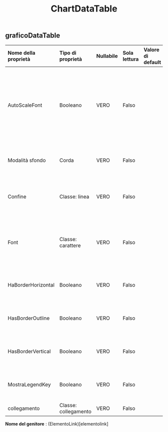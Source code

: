 ﻿---
title: ChartDataTable
second_title: Aspose.Cells Cloud Documen
type: docs
url: /it/specification/model/chartdatatable/
description: "Aspose.Cells Specifica del modello cloud: ChartDataTable. Gestisci facilmente Excel e altri fogli di calcolo con funzionalità come apertura, generazione, modifica, divisione, unione, confronto e conversione"
weight: 50
---
## **graficoDataTable**

 

| Nome della proprietà| Tipo di proprietà| Nullabile| Sola lettura| Valore di default| Descrizione|
|:- |:- |:- |:- |:- |:- |
| AutoScaleFont| Booleano| VERO| Falso||Vero se il testo nell'oggetto cambia la dimensione del carattere quando cambia la dimensione dell'oggetto. Il valore predefinito è Vero.|
| Modalità sfondo| Corda| VERO| Falso|| Ottiene e imposta la modalità di visualizzazione dello sfondo|
| Confine| Classe: linea| VERO| Falso|| Restituisce un oggetto Border che rappresenta il bordo dell'oggetto|
| Font| Classe: carattere| VERO| Falso|| Ottiene un oggetto che rappresenta l'impostazione del carattere della tabella dati del grafico specificata.|
| HaBorderHorizontal| Booleano| VERO| Falso|| Vero se la tabella dati del grafico ha bordi di cella orizzontali|
| HasBorderOutline| Booleano| VERO| Falso|| Vero se la tabella dati del grafico presenta bordi delineati|
| HasBorderVertical| Booleano| VERO| Falso|| Vero se la tabella dati del grafico ha bordi di cella verticali|
| MostraLegendKey| Booleano| VERO| Falso|| Vero se la chiave della legenda dell'etichetta dati è visibile.|
| collegamento| Classe: collegamento| VERO| Falso|||

**Nome del genitore** : (ElementoLink)[elementolink]